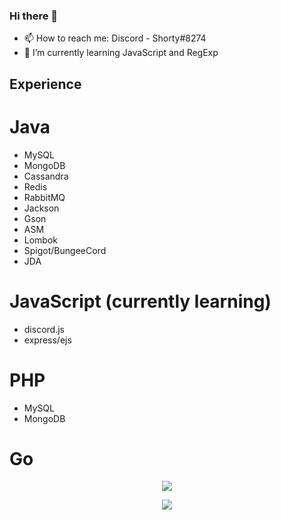 ### Hi there 👋

- 📫 How to reach me: Discord - Shorty#8274
- 🌱 I’m currently learning JavaScript and RegExp

## Experience
# Java
- MySQL
- MongoDB
- Cassandra
- Redis
- RabbitMQ
- Jackson
- Gson
- ASM
- Lombok
- Spigot/BungeeCord
- JDA
# JavaScript (currently learning)
- discord.js
- express/ejs
# PHP
- MySQL
- MongoDB
# Go

<p align="center"><img align="center" src="https://github-readme-stats.vercel.app/api/top-langs/?username=shortydev&layout=compact&theme=dark"></p>
<p align="center"><img align="center" src="https://github-readme-stats.vercel.app/api?username=shortydev&show_icons=true&theme=dark"></p>

<!--
**ShortyDev/ShortyDev** is a ✨ _special_ ✨ repository because its `README.md` (this file) appears on your GitHub profile.

Here are some ideas to get you started:

- 🔭 I’m currently working on ...
- 🌱 I’m currently learning ...
- 👯 I’m looking to collaborate on ...
- 🤔 I’m looking for help with ...
- 💬 Ask me about ...
- 📫 How to reach me: ...
- 😄 Pronouns: ...
- ⚡ Fun fact: ...
-->
